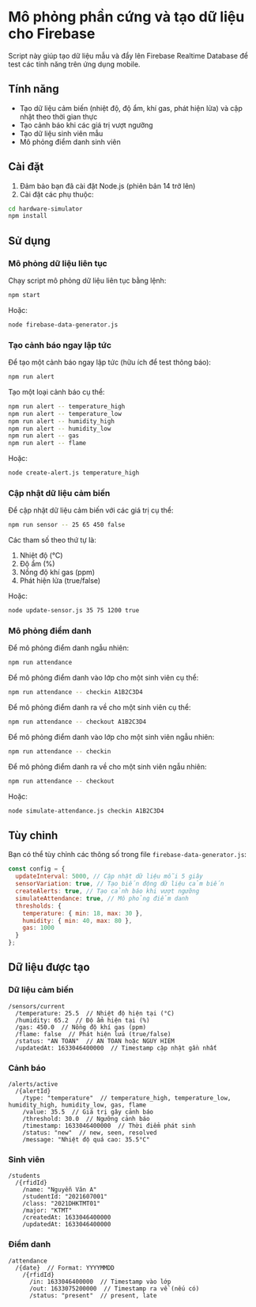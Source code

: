 # Mô phỏng phần cứng và tạo dữ liệu cho Firebase

Script này giúp tạo dữ liệu mẫu và đẩy lên Firebase Realtime Database để test các tính năng trên ứng dụng mobile.

## Tính năng

- Tạo dữ liệu cảm biến (nhiệt độ, độ ẩm, khí gas, phát hiện lửa) và cập nhật theo thời gian thực
- Tạo cảnh báo khi các giá trị vượt ngưỡng
- Tạo dữ liệu sinh viên mẫu
- Mô phỏng điểm danh sinh viên

## Cài đặt

1. Đảm bảo bạn đã cài đặt Node.js (phiên bản 14 trở lên)
2. Cài đặt các phụ thuộc:

```bash
cd hardware-simulator
npm install
```

## Sử dụng

### Mô phỏng dữ liệu liên tục

Chạy script mô phỏng dữ liệu liên tục bằng lệnh:

```bash
npm start
```

Hoặc:

```bash
node firebase-data-generator.js
```

### Tạo cảnh báo ngay lập tức

Để tạo một cảnh báo ngay lập tức (hữu ích để test thông báo):

```bash
npm run alert
```

Tạo một loại cảnh báo cụ thể:

```bash
npm run alert -- temperature_high
npm run alert -- temperature_low
npm run alert -- humidity_high
npm run alert -- humidity_low
npm run alert -- gas
npm run alert -- flame
```

Hoặc:

```bash
node create-alert.js temperature_high
```

### Cập nhật dữ liệu cảm biến

Để cập nhật dữ liệu cảm biến với các giá trị cụ thể:

```bash
npm run sensor -- 25 65 450 false
```

Các tham số theo thứ tự là:
1. Nhiệt độ (°C)
2. Độ ẩm (%)
3. Nồng độ khí gas (ppm)
4. Phát hiện lửa (true/false)

Hoặc:

```bash
node update-sensor.js 35 75 1200 true
```

### Mô phỏng điểm danh

Để mô phỏng điểm danh ngẫu nhiên:

```bash
npm run attendance
```

Để mô phỏng điểm danh vào lớp cho một sinh viên cụ thể:

```bash
npm run attendance -- checkin A1B2C3D4
```

Để mô phỏng điểm danh ra về cho một sinh viên cụ thể:

```bash
npm run attendance -- checkout A1B2C3D4
```

Để mô phỏng điểm danh vào lớp cho một sinh viên ngẫu nhiên:

```bash
npm run attendance -- checkin
```

Để mô phỏng điểm danh ra về cho một sinh viên ngẫu nhiên:

```bash
npm run attendance -- checkout
```

Hoặc:

```bash
node simulate-attendance.js checkin A1B2C3D4
```

## Tùy chỉnh

Bạn có thể tùy chỉnh các thông số trong file `firebase-data-generator.js`:

```javascript
const config = {
  updateInterval: 5000, // Cập nhật dữ liệu mỗi 5 giây
  sensorVariation: true, // Tạo biến động dữ liệu cảm biến
  createAlerts: true, // Tạo cảnh báo khi vượt ngưỡng
  simulateAttendance: true, // Mô phỏng điểm danh
  thresholds: {
    temperature: { min: 18, max: 30 },
    humidity: { min: 40, max: 80 },
    gas: 1000
  }
};
```

## Dữ liệu được tạo

### Dữ liệu cảm biến

```
/sensors/current
  /temperature: 25.5  // Nhiệt độ hiện tại (°C)
  /humidity: 65.2  // Độ ẩm hiện tại (%)
  /gas: 450.0  // Nồng độ khí gas (ppm)
  /flame: false  // Phát hiện lửa (true/false)
  /status: "AN TOAN"  // AN TOAN hoặc NGUY HIEM
  /updatedAt: 1633046400000  // Timestamp cập nhật gần nhất
```

### Cảnh báo

```
/alerts/active
  /{alertId}
    /type: "temperature"  // temperature_high, temperature_low, humidity_high, humidity_low, gas, flame
    /value: 35.5  // Giá trị gây cảnh báo
    /threshold: 30.0  // Ngưỡng cảnh báo
    /timestamp: 1633046400000  // Thời điểm phát sinh
    /status: "new"  // new, seen, resolved
    /message: "Nhiệt độ quá cao: 35.5°C"
```

### Sinh viên

```
/students
  /{rfidId}
    /name: "Nguyễn Văn A"
    /studentId: "2021607001"
    /class: "2021DHKTMT01"
    /major: "KTMT"
    /createdAt: 1633046400000
    /updatedAt: 1633046400000
```

### Điểm danh

```
/attendance
  /{date}  // Format: YYYYMMDD
    /{rfidId}
      /in: 1633046400000  // Timestamp vào lớp
      /out: 1633075200000  // Timestamp ra về (nếu có)
      /status: "present"  // present, late
```
